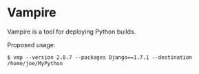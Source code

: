 Vampire
=======
Vampire is a tool for deploying Python builds.

Proposed usage:
```
$ vmp --version 2.8.7 --packages Django==1.7.1 --destination /home/joe/MyPython